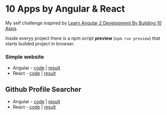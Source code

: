 # 10 Apps by Angular & React

My self challenge inspired by [Learn Angular 2 Development By Building 10 Apps](https://www.udemy.com/learn-angular-2-development-by-building-10-apps/learn/v4/overview).

Inside everyy project there is a npm script __preview__ (`npm run preview`) that starts builded project in browser.

### Simple website

- Angular - [code](01.simple_website/angular/src) | [result](01.simple_website/angular/dist)
- React - [code](01.simple_website/react_website/src) | [result](01.simple_website/react_website/build)

## Github Profile Searcher

- Angular - [code](02.github_searcher/angular/src) | [result](02.github_searcher/angular/dist)
- React - [code](02.github_searcher/reacct_guthub/src) | [result](02.github_searcher/angular/build)

